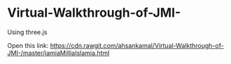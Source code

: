 # Virtual-Walkthrough-of-JMI-
Using three.js 

Open this link:
https://cdn.rawgit.com/ahsankamal/Virtual-Walkthrough-of-JMI-/master/jamiaMilliaIslamia.html
